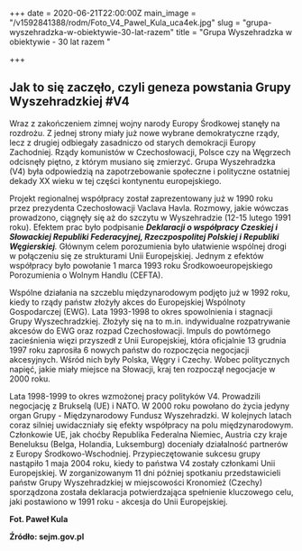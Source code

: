 +++
date = 2020-06-21T22:00:00Z
main_image = "/v1592841388/rodm/Foto_V4_Pawel_Kula_uca4ek.jpg"
slug = "grupa-wyszehradzka-w-obiektywie-30-lat-razem"
title = "Grupa Wyszehradzka w obiektywie - 30 lat razem "

+++
## Jak to się zaczęło, czyli geneza powstania Grupy Wyszehradzkiej #V4

Wraz z zakończeniem zimnej wojny narody Europy Środkowej stanęły na rozdrożu. Z jednej strony miały już nowe wybrane demokratyczne rządy, lecz z drugiej odbiegały zasadniczo od starych demokracji Europy Zachodniej. Rządy komunistów w Czechosłowacji, Polsce czy na Węgrzech odcisnęły piętno, z którym musiano się zmierzyć. Grupa Wyszehradzka (V4) była odpowiedzią na zapotrzebowanie społeczne i polityczne ostatniej dekady XX wieku w tej części kontynentu europejskiego.

Projekt regionalnej współpracy został zaprezentowany już w 1990 roku przez prezydenta Czechosłowacji Vaclava Havla. Rozmowy, jakie wówczas prowadzono, ciągnęły się aż do szczytu w Wyszehradzie (12-15 lutego 1991 roku). Efektem prac było podpisanie **_Deklaracji o współpracy Czeskiej i Słowackiej Republiki Federacyjnej, Rzeczpospolitej Polskiej i Republiki Węgierskiej_**_._ Głównym celem porozumienia było ułatwienie wspólnej drogi w połączeniu się ze strukturami Unii Europejskiej. Jednym z efektów współpracy było powołanie 1 marca 1993 roku Środkowoeuropejskiego Porozumienia o Wolnym Handlu (CEFTA).

Wspólne działania na szczeblu międzynarodowym podjęto już w 1992 roku, kiedy to rządy państw złożyły akces do Europejskiej Wspólnoty Gospodarczej (EWG). Lata 1993-1998 to okres spowolnienia i stagnacji Grupy Wyszechradzkiej. Złożyły się na to m.in. indywidualne rozpatrywanie akcesów do EWG oraz rozpad Czechosłowacji. Impuls do powtórnego zacieśnienia więzi przyszedł z Unii Europejskiej, która oficjalnie 13 grudnia 1997 roku zaprosiła 6 nowych państw do rozpoczęcia negocjacji akcesyjnych. Wśród nich były Polska, Węgry i Czechy. Wobec politycznych napięć, jakie miały miejsce na Słowacji, kraj ten rozpoczął negocjacje w 2000 roku.

Lata 1998-1999 to okres wzmożonej pracy polityków V4. Prowadzili negocjację z Brukselą (UE) i NATO. W 2000 roku powołano do życia jedyny organ Grupy - Międzynarodowy Fundusz Wyszehradzki. W kolejnych latach coraz silniej uwidaczniały się efekty współpracy na polu międzynarodowym. Członkowie UE, jak choćby Republika Federalna Niemiec, Austria czy kraje Beneluksu (Belga, Holandia, Luksemburg) doceniały działalność partnerów z Europy Środkowo-Wschodniej. Przypieczętowanie sukcesu grupy nastąpiło 1 maja 2004 roku, kiedy to państwa V4 zostały członkami Unii Europejskiej. W zorganizowanym 11 dni później spotkaniu przedstawicieli państw Grupy Wyszehradzkiej w miejscowości Kronomież (Czechy) sporządzona została deklaracja potwierdzająca spełnienie kluczowego celu, jaki postawiono w 1991 roku - akcesja do Unii Europejskiej.

**Fot. Paweł Kula**

**Źródło: sejm.gov.pl**